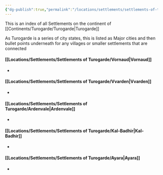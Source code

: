 ```yaml
---
{"dg-publish":true,"permalink":"/locations/settlements/settlements-of-turogarde/"}
---
```



This is an index of all Settlements on the continent of [[Continents/Turogarde/Turogarde\|Turogarde]]

As Turogarde is a series of city states, this is listed as Major cities and then bullet points underneath for any villages or smaller settlements that are connected 

#### [[Locations/Settlements/Settlements of Turogarde/Vornaud\|Vornaud]]
* 
#### [[Locations/Settlements/Settlements of Turogarde/Vvarden\|Vvarden]]
* 
#### [[Locations/Settlements/Settlements of Turogarde/Ardenvale\|Ardenvale]]
* 
#### [[Locations/Settlements/Settlements of Turogarde/Kal-Badhir\|Kal-Badhir]]
* 
#### [[Locations/Settlements/Settlements of Turogarde/Ayara\|Ayara]]
* 